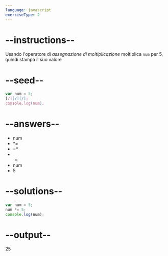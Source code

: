 ```yaml
---
language: javascript
exerciseType: 2
---
```


# --instructions--

Usando l'operatore di *assegnazione di moltiplicazione* moltiplica `num` per 5, quindi stampa il suo valore

# --seed--

```javascript
var num = 5;
[/][/][/];
console.log(num);
```

# --answers--

- num 
- *= 
- =* 
- - 
- num 
- 5

# --solutions--

```javascript
var num = 5;
num *= 5;
console.log(num);
```

# --output--

25
